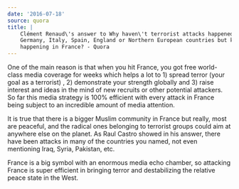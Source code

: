 ```yaml
---
date: '2016-07-18'
source: quora
title: |
    Clément Renaud\'s answer to Why haven\'t terrorist attacks happened in
    Germany, Italy, Spain, England or Northern European countries but keep
    happening in France? - Quora
---
```


One of the main reason is that when you hit France, you got free
world-class media coverage for weeks which helps a lot to 1) spread
terror (your goal as a terrorist) , 2) demonstrate your strength
globally and 3) raise interest and ideas in the mind of new recruits or
other potential attackers. So far this media strategy is 100% efficient
with every attack in France being subject to an incredible amount of
media attention.

It is true that there is a bigger Muslim community in France but really,
most are peaceful, and the radical ones belonging to terrorist groups
could aim at anywhere else on the planet. As Raul Castro showed in his
answer, there have been attacks in many of the countries you named, not
even mentioning Iraq, Syria, Pakistan, etc.

France is a big symbol with an enormous media echo chamber, so attacking
France is super efficient in bringing terror and destabilizing the
relative peace state in the West.
